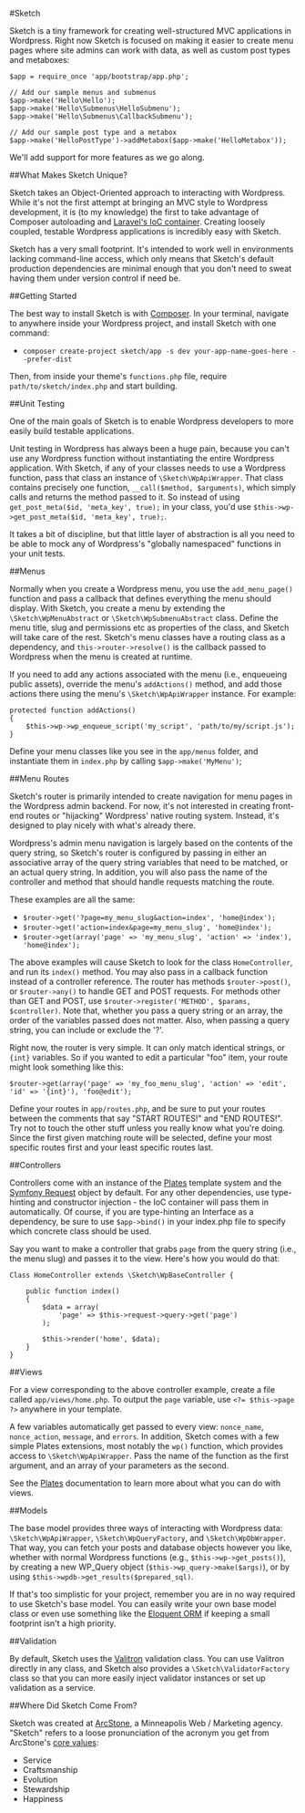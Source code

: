 #Sketch

Sketch is a tiny framework for creating well-structured MVC applications in Wordpress. Right now Sketch is focused on making it easier to create menu pages where site admins can work with data, as well as custom post types and metaboxes:

    $app = require_once 'app/bootstrap/app.php';

    // Add our sample menus and submenus
    $app->make('Hello\Hello');
    $app->make('Hello\Submenus\HelloSubmenu');
    $app->make('Hello\Submenus\CallbackSubmenu');

    // Add our sample post type and a metabox
    $app->make('HelloPostType')->addMetabox($app->make('HelloMetabox'));

We'll add support for more features as we go along.

##What Makes Sketch Unique?

Sketch takes an Object-Oriented approach to interacting with Wordpress. While it's not the first attempt at bringing an MVC style to Wordpress development, it is (to my knowledge) the first to take advantage of Composer autoloading and [Laravel's IoC container](http://laravel.com/docs/ioc). Creating loosely coupled, testable Wordpress applications is incredibly easy with Sketch.

Sketch has a very small footprint. It's intended to work well in environments lacking command-line access, which only means that Sketch's default production dependencies are minimal enough that you don't need to sweat having them under version control if need be.

##Getting Started

The best way to install Sketch is with [Composer](http://www.getcomposer.org). In your terminal, navigate to anywhere inside your Wordpress project, and install Sketch with one command:

* `composer create-project sketch/app -s dev your-app-name-goes-here --prefer-dist`

Then, from inside your theme's `functions.php` file, require `path/to/sketch/index.php` and start building.

##Unit Testing

One of the main goals of Sketch is to enable Wordpress developers to more easily build testable applications.

Unit testing in Wordpress has always been a huge pain, because you can't use any Wordpress function without instantiating the entire Wordpress application. With Sketch, if any of your classes needs to use a Wordpress function, pass that class an instance of `\Sketch\WpApiWrapper`. That class contains precisely one function, `__call($method, $arguments)`, which simply calls and returns the method passed to it. So instead of using `get_post_meta($id, 'meta_key', true);` in your class, you'd use `$this->wp->get_post_meta($id, 'meta_key', true);`.

It takes a bit of discipline, but that little layer of abstraction is all you need to be able to mock any of Wordpress's "globally namespaced" functions in your unit tests.

##Menus

Normally when you create a Wordpress menu, you use the `add_menu_page()` function and pass a callback that defines everything the menu should display. With Sketch, you create a menu by extending the `\Sketch\WpMenuAbstract` or `\Sketch\WpSubmenuAbstract` class. Define the menu title, slug and permissions etc as properties of the class, and Sketch will take care of the rest. Sketch's menu classes have a routing class as a dependency, and `this->router->resolve()` is the callback passed to Wordpress when the menu is created at runtime.

If you need to add any actions associated with the menu (i.e., enqueueing public assets), override the menu's `addActions()` method, and add those actions there using the menu's `\Sketch\WpApiWrapper` instance. For example:

    protected function addActions()
    {
        $this->wp->wp_enqueue_script('my_script', 'path/to/my/script.js');
    }

Define your menu classes like you see in the `app/menus` folder, and instantiate them in `index.php` by calling `$app->make('MyMenu')`;

##Menu Routes

Sketch's router is primarily intended to create navigation for menu pages in the Wordpress admin backend. For now, it's not interested in creating front-end routes or "hijacking" Wordpress' native routing system. Instead, it's designed to play nicely with what's already there.

Wordpress's admin menu navigation is largely based on the contents of the query string, so Sketch's router is configured by passing in either an associative array of the query string variables that need to be matched, or an actual query string. In addition, you will also pass the name of the controller and method that should handle requests matching the route.

These examples are all the same:

* `$router->get('?page=my_menu_slug&action=index', 'home@index');`
* `$router->get('action=index&page=my_menu_slug', 'home@index');`
* `$router->get(array('page' => 'my_menu_slug', 'action' => 'index'), 'home@index');`

The above examples will cause Sketch to look for the class `HomeController`, and run its `index()` method. You may also pass in a callback function instead of a controller reference. The router has methods `$router->post()`, or `$router->any()` to handle GET and POST requests. For methods other than GET and POST, use `$router->register('METHOD', $params, $controller)`. Note that, whether you pass a query string or an array, the order of the variables passed does not matter. Also, when passing a query string, you can include or exclude the '?'.

Right now, the router is very simple. It can only match identical strings, or `{int}` variables. So if you wanted to edit a particular "foo" item, your route might look something like this:

`$router->get(array('page' => 'my_foo_menu_slug', 'action' => 'edit', 'id' => '{int}'), 'foo@edit');`

Define your routes in `app/routes.php`, and be sure to put your routes between the comments that say "START ROUTES!" and "END ROUTES!". Try not to touch the other stuff unless you really know what you're doing. Since the first given matching route will be selected, define your most specific routes first and your least specific routes last.

##Controllers

Controllers come with an instance of the [Plates](http://www.platesphp.com) template system and the [Symfony Request](http://symfony.com/doc/current/components/http_foundation/introduction.html) object by default. For any other dependencies, use type-hinting and constructor injection - the IoC container will pass them in automatically. Of course, if you are type-hinting an Interface as a dependency, be sure to use `$app->bind()` in your index.php file to specify which concrete class should be used.

Say you want to make a controller that grabs `page` from the query string (i.e., the menu slug) and passes it to the view. Here's how you would do that:

    Class HomeController extends \Sketch\WpBaseController {

        public function index()
        {
            $data = array(
                'page' => $this->request->query->get('page')
            );

            $this->render('home', $data);
        }
    }

##Views

For a view corresponding to the above controller example, create a file called `app/views/home.php`. To output the `page` variable, use `<?= $this->page ?>` anywhere in your template.

A few variables automatically get passed to every view: `nonce_name`, `nonce_action`, `message`, and `errors`. In addition, Sketch comes with a few simple Plates extensions, most notably the `wp()` function, which provides access to `\Sketch\WpApiWrapper`. Pass the name of the function as the first argument, and an array of your parameters as the second.

See the [Plates](http://www.platesphp.com) documentation to learn more about what you can do with views.

##Models

The base model provides three ways of interacting with Wordpress data: `\Sketch\WpApiWrapper`,  `\Sketch\WpQueryFactory`, and `\Sketch\WpDbWrapper`. That way, you can fetch your posts and database objects however you like, whether with normal Wordpress functions (e.g., `$this->wp->get_posts()`), by creating a new WP_Query object (`$this->wp_query->make($args)`), or by using `$this->wpdb->get_results($prepared_sql)`.

If that's too simplistic for your project, remember you are in no way required to use Sketch's base model. You can easily write your own base model class or even use something like the [Eloquent ORM](http://www.edzynda.com/use-laravels-eloquent-orm-outside-of-laravel/) if keeping a small footprint isn't a high priority.

##Validation

By default, Sketch uses the [Valitron](http://github.com/vlucas/valitron) validation class. You can use Valitron directly in any class, and Sketch also provides a `\Sketch\ValidatorFactory` class so that you can more easily inject validator instances or set up validation as a service.

##Where Did Sketch Come From?

Sketch was created at [ArcStone](http://www.arcstone.com), a Minneapolis Web / Marketing agency. "Sketch" refers to a loose pronunciation of the acronym you get from ArcStone's [core values](http://www.arcstone.com/who-we-are/core-values/):

* Service
* Craftsmanship
* Evolution
* Stewardship
* Happiness